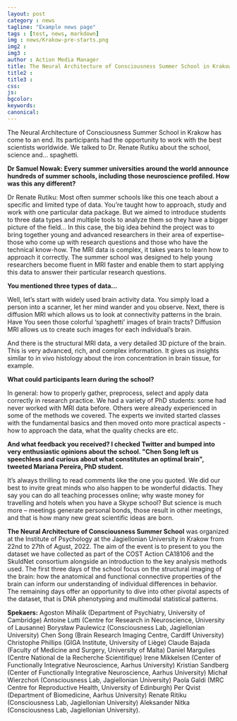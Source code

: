 ```yaml
---
layout: post
category : news
tagline: "Example news page"
tags : [test, news, markdown]
img : news/Krakow-pre-starts.png
img2 :
img3 :
author : Action Media Manager
title: The Neural Architecture of Consciousness Summer School in Krakow has come to an end.
title2 :
title3 :
css:
js:
bgcolor:
keywords:
canonical:
---
```


The Neural Architecture of Consciousness Summer School in Krakow has come to an end. Its participants had the opportunity to work with the best scientists worldwide. We talked to Dr. Renate Rutiku about the school, science and… spaghetti.

<!--more-->

**Dr Samuel Nowak: Every summer universities around the world announce hundreds of summer schools, including those neuroscience profiled. How was this any different?**
 
Dr Renate Rutiku: Most often summer schools like this one teach about a specific and limited type of data. You’re taught how to approach, study and work with one particular data package. But we aimed to introduce students to three data types and multiple tools to analyze them so they have a bigger picture of the field… In this case, the big idea behind the project was to bring together young and advanced researchers in their area of expertise– those who come up with research questions and those who have the technical know-how. The MRI data is complex, it takes years to learn how to approach it correctly.  The summer school was designed to help young researchers become fluent in MRI faster and enable them to start applying this data to answer their particular research questions.  

**You mentioned three types of data…**

Well, let’s start with widely used brain activity data. You simply load a person into a scanner, let her mind wander and you observe. Next, there is diffusion MRI which allows us to look at connectivity patterns in the brain. Have You seen those colorful ‘spaghetti’ images of brain tracts? Diffusion MRI allows us to create such images for each individual’s brain.  

And there is the structural MRI data, a very detailed 3D picture of the brain. This is very advanced, rich, and complex information. It gives us insights similar to in vivo histology about the iron concentration in brain tissue, for example.   

**What could participants learn during the school?**

In general: how to properly gather, preprocess, select and apply data correctly in research practice. We had a variety of PhD students: some had never worked with  MRI data before. Others were already experienced in some of the methods we covered. The experts we invited started classes with the fundamental basics and then moved onto more practical aspects -  how to approach the data, what the quality checks are etc. 


**And what feedback you received? I checked Twitter and bumped into very enthusiastic opinions about the school. "Chen Song left us speechless and curious about what constitutes an optimal brain", tweeted Mariana Pereira, PhD student.**

It’s always thrilling to read comments like the one you quoted. We did our best to invite great minds who also happen to be wonderful didactis. They say you can do all teaching processes online; why waste money for travelling and hotels when you have a Skype school? But science is much more – meetings generate personal bonds, those result in other meetings, and that is how many new great scientific ideas are born.

**The Neural Architecture of Consciousness Summer School** was organized at the Institute of Psychology at the Jagiellonian University in Krakow from 22nd to 27th of Agust, 2022. The aim of the event is to present to you the dataset we have collected as part of the COST Action CA18106 and the SkuldNet consortium alongside an introduction to the key analysis methods used. The first three days of the school focus on the structural imaging of the brain: how the anatomical  and functional connective properties of the brain can inform our understanding of individual differences in behavior. The remaining days offer an opportunity to dive into other pivotal aspects of the dataset, that is DNA phenotyping and multimodal statistical patterns.
 
**Spekaers:** Agoston Mihalik (Department of Psychiatry, University of Cambridge)  Antoine Lutti (Centre for Research in Neuroscience, University of Lausanne)  Borysław Paulewicz (Consciousness Lab, Jagiellonian University)  Chen Song (Brain Research Imaging Centre, Cardiff University)  Christophe Phillips (GIGA Institute, University of Liège)  Claude Bajada (Faculty of Medicine and Surgery, University of Malta)  Daniel Margulies (Centre National de la Recherche Scientifique)  Irene Mikkelsen (Center of Functionally Integrative Neuroscience, Aarhus University)  Kristian Sandberg (Center of Functionally Integrative Neuroscience, Aarhus University)   Michał Wierzchoń (Consciousness Lab, Jagiellonian University)  Paola Galdi (MRC Centre for Reproductive Health, University of Edinburgh)  Per Qvist (Department of Biomedicine, Aarhus University)  Renate Ritiku (Consciousness Lab, Jagiellonian University)  Aleksander Nitka (Consciousness Lab, Jagiellonian University).

